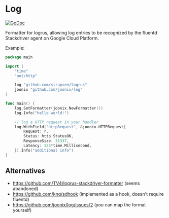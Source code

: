 # Log

[![GoDoc](https://img.shields.io/badge/godoc-reference-blue.svg?style=flat)](https://godoc.org/github.com/joonix/log)

Formatter for logrus, allowing log entries to be recognized by the fluentd
Stackdriver agent on Google Cloud Platform.

Example:

```go
package main

import (
	"time"
	"net/http"

	log "github.com/sirupsen/logrus"
	joonix "github.com/joonix/log"
)

func main() {
	log.SetFormatter(joonix.NewFormatter())
	log.Info("hello world!")

	// log a HTTP request in your handler
	log.WithField("httpRequest", &joonix.HTTPRequest{
		Request: r,
		Status: http.StatusOK,
		ResponseSize: 31337,
		Latency: 123*time.Millisecond,
	}).Info("additional info")
}
```

## Alternatives

- https://github.com/TV4/logrus-stackdriver-formatter (seems abandoned)
- https://github.com/knq/sdhook (implemented as a hook, doesn't require fluentd)
- https://github.com/joonix/log/issues/2 (you can map the format yourself)

